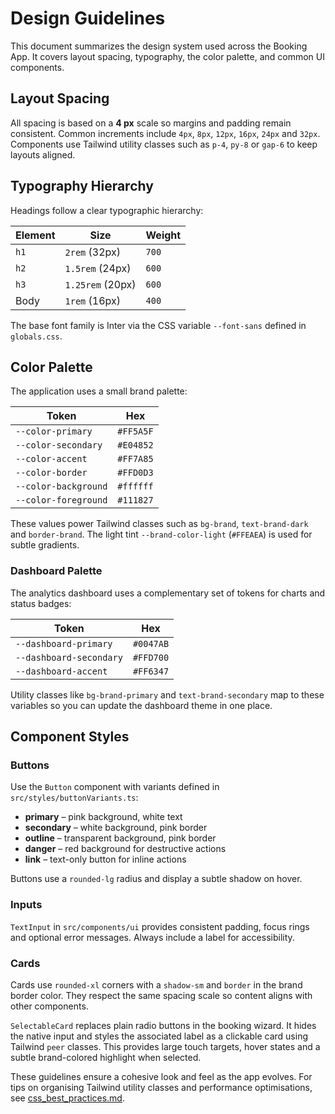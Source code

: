 # Design Guidelines

This document summarizes the design system used across the Booking App. It covers layout spacing, typography, the color palette, and common UI components.

## Layout Spacing

All spacing is based on a **4&nbsp;px** scale so margins and padding remain consistent. Common increments include `4px`, `8px`, `12px`, `16px`, `24px` and `32px`. Components use Tailwind utility classes such as `p-4`, `py-8` or `gap-6` to keep layouts aligned.

## Typography Hierarchy

Headings follow a clear typographic hierarchy:

| Element | Size             | Weight |
| ------- | ---------------- | ------ |
| `h1`    | `2rem` (32px)    | `700`  |
| `h2`    | `1.5rem` (24px)  | `600`  |
| `h3`    | `1.25rem` (20px) | `600`  |
| Body    | `1rem` (16px)    | `400`  |

The base font family is Inter via the CSS variable `--font-sans` defined in `globals.css`.

## Color Palette

The application uses a small brand palette:

| Token                | Hex       |
| -------------------- | --------- |
| `--color-primary`    | `#FF5A5F` |
| `--color-secondary`  | `#E04852` |
| `--color-accent`     | `#FF7A85` |
| `--color-border`     | `#FFD0D3` |
| `--color-background` | `#ffffff` |
| `--color-foreground` | `#111827` |

These values power Tailwind classes such as `bg-brand`, `text-brand-dark` and `border-brand`. The light tint `--brand-color-light` (`#FFEAEA`) is used for subtle gradients.

### Dashboard Palette

The analytics dashboard uses a complementary set of tokens for charts and status badges:

| Token                   | Hex       |
| ----------------------- | --------- |
| `--dashboard-primary`   | `#0047AB` |
| `--dashboard-secondary` | `#FFD700` |
| `--dashboard-accent`    | `#FF6347` |

Utility classes like `bg-brand-primary` and `text-brand-secondary` map to these variables so you can update the dashboard theme in one place.

## Component Styles

### Buttons

Use the `Button` component with variants defined in `src/styles/buttonVariants.ts`:

- **primary** – pink background, white text
- **secondary** – white background, pink border
- **outline** – transparent background, pink border
- **danger** – red background for destructive actions
- **link** – text-only button for inline actions

Buttons use a `rounded-lg` radius and display a subtle shadow on hover.

### Inputs

`TextInput` in `src/components/ui` provides consistent padding, focus rings and optional error messages. Always include a label for accessibility.

### Cards

Cards use `rounded-xl` corners with a `shadow-sm` and `border` in the brand border color. They respect the same spacing scale so content aligns with other components.

`SelectableCard` replaces plain radio buttons in the booking wizard. It hides the native input and styles the associated label as a clickable card using Tailwind `peer` classes. This provides large touch targets, hover states and a subtle brand-colored highlight when selected.

These guidelines ensure a cohesive look and feel as the app evolves.
For tips on organising Tailwind utility classes and performance
optimisations, see [css_best_practices.md](css_best_practices.md).
